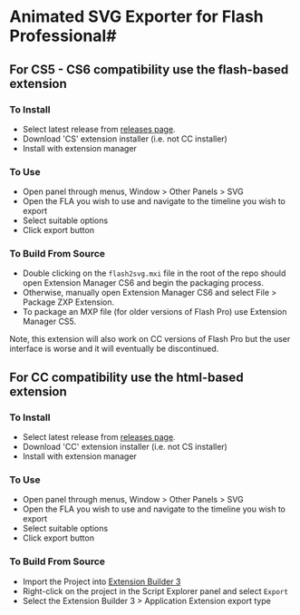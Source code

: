 # Animated SVG Exporter for Flash Professional#

## For CS5 - CS6 compatibility use the flash-based extension ##

### To Install ###
- Select latest release from [releases page](https://github.com/TomByrne/Flash2Svg/releases).
- Download 'CS' extension installer (i.e. not CC installer)
- Install with extension manager

### To Use ###
- Open panel through menus, Window > Other Panels > SVG
- Open the FLA you wish to use and navigate to the timeline you wish to export
- Select suitable options
- Click export button

### To Build From Source ###
- Double clicking on the `flash2svg.mxi` file in the root of the repo should open Extension Manager CS6 and begin the packaging process.
- Otherwise, manually open Extension Manager CS6 and select File > Package ZXP Extension.
- To package an MXP file (for older versions of Flash Pro) use Extension Manager CS5.

Note, this extension will also work on CC versions of Flash Pro but the user interface is worse and it will eventually be discontinued.

## For CC compatibility use the html-based extension ##

### To Install ###
- Select latest release from [releases page](https://github.com/TomByrne/Flash2Svg/releases).
- Download 'CC' extension installer (i.e. not CS installer)
- Install with extension manager

### To Use ###
- Open panel through menus, Window > Other Panels > SVG
- Open the FLA you wish to use and navigate to the timeline you wish to export
- Select suitable options
- Click export button

### To Build From Source ###
- Import the Project into [Extension Builder 3](http://labs.adobe.com/technologies/extensionbuilder3/)
- Right-click on the project in the Script Explorer panel and select `Export`
- Select the Extension Builder 3 > Application Extension export type
